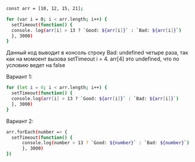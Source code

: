 ```sh
const arr = [10, 12, 15, 21];

for (var i = 0; i < arr.length; i++) {
  setTimeout(function() {
  console. log(arr[i] > 13 ? `Good: ${arr[i]}` : `Bad: ${arr[i]}`)
  }, 3000)
}
```

Данный код выводит в консоль строку Bad: undefined четыре раза, так как на момоент вызова setTimeout i = 4.
arr[4] это undefined, что по условию ведет на false

Вариант 1:

```sh
for (let i = 0; i < arr.length; i++) {
  setTimeout(function() {
  console.log(arr[i] > 13 ? `Good: ${arr[i]}` : `Bad: ${arr[i]}`)
  }, 3000)
}
```


Вариант 2:

```sh
arr.forEach(number => {
  setTimeout(function() {
      console.log(number > 13 ? `Good: ${number}` : `Bad: ${number}`)
      }, 3000)
})
```